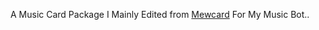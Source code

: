 
A Music Card Package I Mainly Edited from [Mewcard](https://www.npmjs.com/package/mewcard) For My Music Bot..